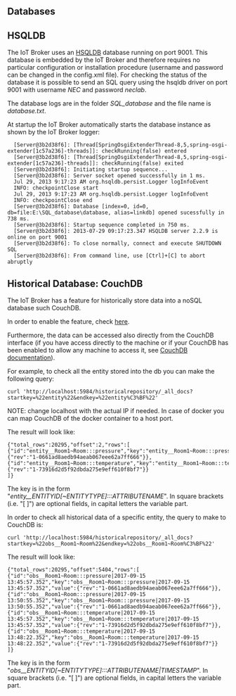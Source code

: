 Databases
---

HSQLDB
----

The IoT Broker uses an [HSQLDB](http://hsqldb.org/) database running on port 9001. This database is embedded by the IoT Broker and therefore requires no particular configuration or installation procedure (username and password can be changed in the config.xml file). For checking the status of the database it is possible to send an SQL query using the hsqldb driver on port 9001 with username *NEC* and password *neclab*.

The database logs are in the folder *SQL_database* and the file name is *database.txt*.

At startup the IoT Broker automatically starts the database instance as shown by the IoT Broker logger: 

```
  [Server@3b2d38f6]: [Thread[SpringOsgiExtenderThread-8,5,spring-osgi-extender[1c57a236]-threads]]: checkRunning(false) entered
  [Server@3b2d38f6]: [Thread[SpringOsgiExtenderThread-8,5,spring-osgi-extender[1c57a236]-threads]]: checkRunning(false) exited
  [Server@3b2d38f6]: Initiating startup sequence...
  [Server@3b2d38f6]: Server socket opened successfully in 1 ms.
  Jul 29, 2013 9:17:23 AM org.hsqldb.persist.Logger logInfoEvent
  INFO: checkpointClose start
  Jul 29, 2013 9:17:23 AM org.hsqldb.persist.Logger logInfoEvent
  INFO: checkpointClose end
  [Server@3b2d38f6]: Database [index=0, id=0, db=file:E:\SQL_database\database, alias=linkdb] opened sucessfully in 738 ms.
  [Server@3b2d38f6]: Startup sequence completed in 750 ms.
  [Server@3b2d38f6]: 2013-07-29 09:17:23.347 HSQLDB server 2.2.9 is online on port 9001
  [Server@3b2d38f6]: To close normally, connect and execute SHUTDOWN SQL
  [Server@3b2d38f6]: From command line, use [Ctrl]+[C] to abort abruptly
```


Historical Database: CouchDB
----

The IoT Broker has a feature for historically store data into a noSQL database such CouchDB.

In order to enable the feature, check [here](https://github.com/Aeronbroker/Aeron/blob/master/doc/historyqueries.md).

Furthermore, the data can be accessed also directly from the CouchDB interface (if you have access directly to the machine or if your CouchDB has been enabled to allow any machine to access it, see [CouchDB documentation](http://docs.couchdb.org/en/master/config/http.html)).

For example, to check all the entity stored into the db you can make the following query:

```
curl 'http://localhost:5984/historicalrepository/_all_docs?startkey=%22entity%22&endkey=%22entity%C3%BF%22'
```
NOTE: change localhost with the actual IP if needed. In case of docker you can map CouchDB of the docker container to a host port.

The result will look like:

```
{"total_rows":20295,"offset":2,"rows":[
{"id":"entity__Room1~Room:::pressure","key":"entity__Room1~Room:::pressure","value":{"rev":"1-0661ad8aedb94aeab067eee62a7ff666"}},
{"id":"entity__Room1~Room:::temperature","key":"entity__Room1~Room:::temperature","value":{"rev":"1-73916d2d5f92dbda275e9eff610f8bf7"}}
]}
```

The key is in the form "*entity__ENTITYID[~ENTITYTYPE]:::ATTRIBUTENAME*". In square brackets (i.e. "[ ]") are optional fields, in capital letters the variable part.


In order to check all historical data of a specific entity, the query to make to CouchDB is:

```
curl 'http://localhost:5984/historicalrepository/_all_docs?startkey=%22obs__Room1~Room%22&endkey=%22obs__Room1~Room%C3%BF%22'
```
The result will look like:

```
{"total_rows":20295,"offset":5404,"rows":[
{"id":"obs__Room1~Room:::pressure|2017-09-15 13:45:57.352","key":"obs__Room1~Room:::pressure|2017-09-15 13:45:57.352","value":{"rev":"1-0661ad8aedb94aeab067eee62a7ff666"}},
{"id":"obs__Room1~Room:::pressure|2017-09-15 13:50:55.352","key":"obs__Room1~Room:::pressure|2017-09-15 13:50:55.352","value":{"rev":"1-0661ad8aedb94aeab067eee62a7ff666"}},
{"id":"obs__Room1~Room:::temperature|2017-09-15 13:45:57.352","key":"obs__Room1~Room:::temperature|2017-09-15 13:45:57.352","value":{"rev":"1-73916d2d5f92dbda275e9eff610f8bf7"}},
{"id":"obs__Room1~Room:::temperature|2017-09-15 13:48:22.352","key":"obs__Room1~Room:::temperature|2017-09-15 13:48:22.352","value":{"rev":"1-73916d2d5f92dbda275e9eff610f8bf7"}}
]}

```
The key is in the form "*obs__ENTITYID[~ENTITYTYPE]:::ATTRIBUTENAME|TIMESTAMP*". In square brackets (i.e. "[ ]") are optional fields, in capital letters the variable part.

